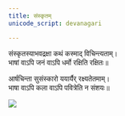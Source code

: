```yaml
---
title: संस्कृतम्
unicode_script: devanagari

---
```


संस्कृतस्याभवद्रक्षा कथं कस्माद् विचिन्त्यताम्।  
भाषां वाऽपि जनं वाऽपि धर्मो रक्षिति रक्षितः॥  
  
आर्षचिन्ता सुसंस्कारो ययार्यैर् रक्ष्यतेतमाम्।  
भाषा वाऽपि कला वाऽपि पवित्रेति न संशयः॥  
  
[![](http://i.imgur.com/3cld8L9.jpg)](http://i.imgur.com/3cld8L9.jpg)  
    
